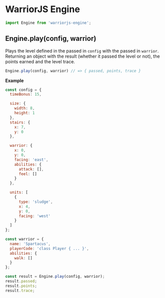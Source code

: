 # WarriorJS Engine

```javascript
import Engine from 'warriorjs-engine';
```

## Engine.play(config, warrior)

Plays the level defined in the passed in `config` with the passed in `warrior`. Returning an object with the result (whether it passed the level or not), the points earned and the level trace.

```javascript
Engine.play(config, warrior) // => { passed, points, trace }
```

**Example**

```javascript
const config = {
  timeBonus: 15,

  size: {
    width: 8,
    height: 1
  },
  stairs: {
    x: 7,
    y: 0
  },

  warrior: {
    x: 0,
    y: 0,
    facing: 'east',
    abilities: {
      attack: [],
      feel: []
    }
  },

  units: [
    {
      type: 'sludge',
      x: 4,
      y: 0,
      facing: 'west'
    }
  ]
};

const warrior = {
  name: 'Spartacus',
  playerCode: 'class Player { ... }',
  abilities: {
    walk: []
  }
};

const result = Engine.play(config, warrior);
result.passed;
result.points;
result.trace;
```
